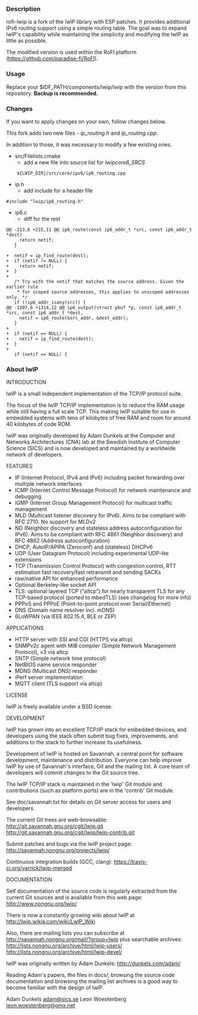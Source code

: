### Description

rofi-lwip is a fork of the lwIP library with ESP patches. It provides additional
IPv6 routing support using a simple routing table. The goal was to expand
lwIP's capability while maintaining the simplicity and modifying the lwIP
as little as possible.

The modified version is used within the RoFI platform (https://github.com/paradise-fi/RoFI).

### Usage
Replace your $IDF_PATH/components/lwip/lwip with the version from this repository. **Backup
is recommended.**

### Changes

If you want to apply changes on your own, follow changes below.

This fork adds two new files - *ip_routing.h* and *ip_routing.cpp*.

In addition to those, it was necessary to modify a few existing ones.

* src/Filelists.cmake
    * add a new file into source list for *lwipcore6_SRCS*
```
    ${LWIP_DIR}/src/core/ipv6/ip6_routing.cpp
```

* ip.h
    * add include for a header file
```
#include "lwip/ip6_routing.h"
```

* ip6.c
    * diff for the rest
```
@@ -213,6 +215,11 @@ ip6_route(const ip6_addr_t *src, const ip6_addr_t *dest)
     return netif;
   }
 
+  netif = ip_find_route(dest);
+  if (netif != NULL) {
+    return netif;
+  }
+
   /* Try with the netif that matches the source address. Given the earlier rule
    * for scoped source addresses, this applies to unscoped addresses only. */
   if (!ip6_addr_isany(src)) {
@@ -1307,6 +1314,12 @@ ip6_output(struct pbuf *p, const ip6_addr_t *src, const ip6_addr_t *dest,
     netif = ip6_route(&src_addr, &dest_addr);
   }
+  
+  if (netif == NULL) {
+    netif = ip_find_route(dest);
+  }
+
   if (netif == NULL) {
```


### About lwIP

INTRODUCTION

lwIP is a small independent implementation of the TCP/IP protocol suite.

The focus of the lwIP TCP/IP implementation is to reduce the RAM usage
while still having a full scale TCP. This making lwIP suitable for use
in embedded systems with tens of kilobytes of free RAM and room for
around 40 kilobytes of code ROM.

lwIP was originally developed by Adam Dunkels at the Computer and Networks
Architectures (CNA) lab at the Swedish Institute of Computer Science (SICS)
and is now developed and maintained by a worldwide network of developers.

FEATURES

  * IP (Internet Protocol, IPv4 and IPv6) including packet forwarding over
    multiple network interfaces
  * ICMP (Internet Control Message Protocol) for network maintenance and debugging
  * IGMP (Internet Group Management Protocol) for multicast traffic management
  * MLD (Multicast listener discovery for IPv6). Aims to be compliant with 
    RFC 2710. No support for MLDv2
  * ND (Neighbor discovery and stateless address autoconfiguration for IPv6).
    Aims to be compliant with RFC 4861 (Neighbor discovery) and RFC 4862
    (Address autoconfiguration)
  * DHCP, AutoIP/APIPA (Zeroconf) and (stateless) DHCPv6
  * UDP (User Datagram Protocol) including experimental UDP-lite extensions
  * TCP (Transmission Control Protocol) with congestion control, RTT estimation
    fast recovery/fast retransmit and sending SACKs
  * raw/native API for enhanced performance
  * Optional Berkeley-like socket API
  * TLS: optional layered TCP ("altcp") for nearly transparent TLS for any
    TCP-based protocol (ported to mbedTLS) (see changelog for more info)
  * PPPoS and PPPoE (Point-to-point protocol over Serial/Ethernet)
  * DNS (Domain name resolver incl. mDNS)
  * 6LoWPAN (via IEEE 802.15.4, BLE or ZEP)


APPLICATIONS

  * HTTP server with SSI and CGI (HTTPS via altcp)
  * SNMPv2c agent with MIB compiler (Simple Network Management Protocol), v3 via altcp
  * SNTP (Simple network time protocol)
  * NetBIOS name service responder
  * MDNS (Multicast DNS) responder
  * iPerf server implementation
  * MQTT client (TLS support via altcp)


LICENSE

lwIP is freely available under a BSD license.


DEVELOPMENT

lwIP has grown into an excellent TCP/IP stack for embedded devices,
and developers using the stack often submit bug fixes, improvements,
and additions to the stack to further increase its usefulness.

Development of lwIP is hosted on Savannah, a central point for
software development, maintenance and distribution. Everyone can
help improve lwIP by use of Savannah's interface, Git and the
mailing list. A core team of developers will commit changes to the
Git source tree.

The lwIP TCP/IP stack is maintained in the 'lwip' Git module and
contributions (such as platform ports) are in the 'contrib' Git module.

See doc/savannah.txt for details on Git server access for users and
developers.

The current Git trees are web-browsable:
  http://git.savannah.gnu.org/cgit/lwip.git
  http://git.savannah.gnu.org/cgit/lwip/lwip-contrib.git

Submit patches and bugs via the lwIP project page:
  http://savannah.nongnu.org/projects/lwip/

Continuous integration builds (GCC, clang):
  https://travis-ci.org/yarrick/lwip-merged


DOCUMENTATION

Self documentation of the source code is regularly extracted from the current
Git sources and is available from this web page:
  http://www.nongnu.org/lwip/

There is now a constantly growing wiki about lwIP at
  http://lwip.wikia.com/wiki/LwIP_Wiki

Also, there are mailing lists you can subscribe at
  http://savannah.nongnu.org/mail/?group=lwip
plus searchable archives:
  http://lists.nongnu.org/archive/html/lwip-users/
  http://lists.nongnu.org/archive/html/lwip-devel/

lwIP was originally written by Adam Dunkels:
  http://dunkels.com/adam/

Reading Adam's papers, the files in docs/, browsing the source code
documentation and browsing the mailing list archives is a good way to
become familiar with the design of lwIP.

Adam Dunkels <adam@sics.se>
Leon Woestenberg <leon.woestenberg@gmx.net>
